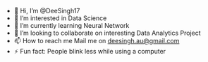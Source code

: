 - 👋 Hi, I’m @DeeSingh17
- 👀 I’m interested in Data Science
- 🌱 I’m currently learning Neural Network
- 💞️ I’m looking to collaborate on interesting Data Analytics Project
- 📫 How to reach me Mail me on deesingh.au@gmail.com
- ⚡ Fun fact: People blink less while using a computer

<!---
DeeSingh17/DeeSingh17 is a ✨ special ✨ repository because its `README.md` (this file) appears on your GitHub profile.
You can click the Preview link to take a look at your changes.
--->
